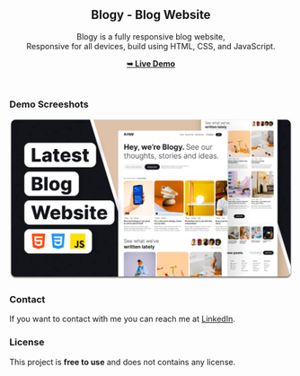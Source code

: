 <div align="center">

  <br />
  <br />

  <h2 align="center">Blogy - Blog Website</h2>

  Blogy is a fully responsive blog website, <br />Responsive for all devices, build using HTML, CSS, and JavaScript.

  <a href="https://aryan0771.github.io/blog-website/"><strong>➥ Live Demo</strong></a>

</div>

<br />

### Demo Screeshots

![Blogy Desktop Demo](./readme-images/desktop.png "Desktop Demo")


### Contact

If you want to contact with me you can reach me at [LinkedIn](https://www.linkedin.com/in/aryan-chavda-113142216/e).

### License

This project is **free to use** and does not contains any license.
